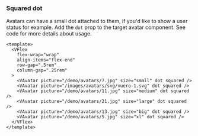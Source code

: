 ### Squared dot

Avatars can have a small dot attached to them, if you'd like to
show a user status for example. Add the `dot` prop
to the target avatar component. See code for more details about usage.

<!--code-->

```vue
<template>
  <VFlex
    flex-wrap="wrap"
    align-items="flex-end"
    row-gap=".5rem"
    column-gap=".25rem"
  >
    <VAvatar picture="/demo/avatars/7.jpg" size="small" dot squared />
    <VAvatar picture="/images/avatars/svg/vuero-1.svg" dot squared />
    <VAvatar picture="/demo/avatars/11.jpg" size="medium" dot squared />
    <VAvatar picture="/demo/avatars/21.jpg" size="large" dot squared />
    <VAvatar picture="/demo/avatars/13.jpg" size="big" dot squared />
    <VAvatar picture="/demo/avatars/5.jpg" size="xl" dot squared />
  </VFlex>
</template>
```

<!--/code-->

<!--example-->

<VFlex flex-wrap="wrap" align-items="flex-end" row-gap=".5rem" column-gap=".25rem">
  <VAvatar picture="/demo/avatars/7.jpg" size="small" dot squared />
  <VAvatar picture="/images/avatars/svg/vuero-1.svg" dot squared />
  <VAvatar picture="/demo/avatars/11.jpg" size="medium" dot squared />
  <VAvatar picture="/demo/avatars/21.jpg" size="large" dot squared />
  <VAvatar picture="/demo/avatars/13.jpg" size="big" dot squared />
  <VAvatar picture="/demo/avatars/5.jpg" size="xl" dot squared />
</VFlex>

<!--/example-->
